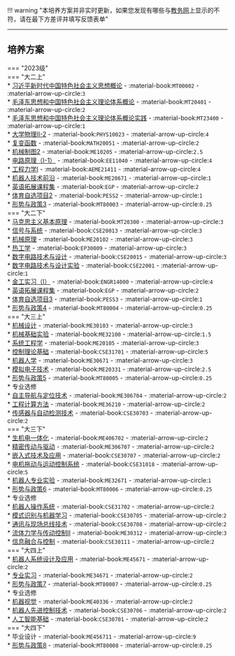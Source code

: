 !!! warning "本培养方案并非实时更新，如果您发现有哪些与[教务网](https://my.cqu.edu.cn)上显示的不符，请在最下方差评并填写反馈表单"

---

## 培养方案  

=== "2023级"  
    === "大二上"  
        * [习近平新时代中国特色社会主义思想概论](../../../course/习近平新时代中国特色社会主义思想概论.md) - :material-book:`MT00002` - :material-arrow-up-circle:`3`  
        * [毛泽东思想和中国特色社会主义理论体系概论](../../../course/毛泽东思想和中国特色社会主义理论体系概论.md) - :material-book:`MT20401` - :material-arrow-up-circle:`2`  
        * [毛泽东思想和中国特色社会主义理论体系概论实践](../../../course/毛泽东思想和中国特色社会主义理论体系概论实践.md) - :material-book:`MT23400` - :material-arrow-up-circle:`1`  
        * [大学物理Ⅱ-2](../../../course/大学物理.md) - :material-book:`PHYS10023` - :material-arrow-up-circle:`4`  
        * [复变函数](../../../course/复变函数.md) - :material-book:`MATH20051` - :material-arrow-up-circle:`2`  
        * [机械制图2](../../../course/机械制图.md) - :material-book:`ME10205` - :material-arrow-up-circle:`2.5`  
        * [电路原理（Ⅰ-1）](../../../course/电路原理.md) - :material-book:`EE11040` - :material-arrow-up-circle:`4`  
        * [工程力学Ⅰ](../../../course/工程力学.md) - :material-book:`AEME21411` - :material-arrow-up-circle:`4`  
        * [机器人技术前沿](../../../course/机器人技术前沿.md) - :material-book:`ME20671` - :material-arrow-up-circle:`1`  
        * [英语拓展课程集](../../../course/英语.md) - :material-book:`EGP` - :material-arrow-up-circle:`2`  
        * [体育自选项目2](../../../course/体育.md) - :material-book:`PESS2` - :material-arrow-up-circle:`1`  
        * [形势与政策3](../../../course/形势与政策.md) - :material-book:`MT80003` - :material-arrow-up-circle:`0.25`  
    === "大二下"  
        * [马克思主义基本原理](../../../course/马克思主义基本原理.md) - :material-book:`MT20300` - :material-arrow-up-circle:`3`  
        * [信号与系统](../../../course/信号与系统.md) - :material-book:`CSE20013` - :material-arrow-up-circle:`3`  
        * [机械原理](../../../course/机械原理.md) - :material-book:`ME20102` - :material-arrow-up-circle:`3`  
        * [热工学](../../../course/热工学.md) - :material-book:`EP30009` - :material-arrow-up-circle:`3`  
        * [数字电路技术与设计](../../../course/数字电路技术与设计.md) - :material-book:`CSE20015` - :material-arrow-up-circle:`3`  
        * [数字电路技术与设计实验](../../../course/数字电路技术与设计实验.md) - :material-book:`CSE22001` - :material-arrow-up-circle:`1`  
        * [金工实习（Ⅰ）](../../../course/金工实习.md) - :material-book:`ENGR14000` - :material-arrow-up-circle:`4`  
        * [英语拓展课程集](../../../course/英语.md) - :material-book:`EGP` - :material-arrow-up-circle:`2`  
        * [体育自选项目3](../../../course/体育.md) - :material-book:`PESS3` - :material-arrow-up-circle:`1`  
        * [形势与政策4](../../../course/形势与政策.md) - :material-book:`MT80004` - :material-arrow-up-circle:`0.25`  
    === "大三上"  
        * [机械设计](../../../course/机械设计.md) - :material-book:`ME30103` - :material-arrow-up-circle:`3`  
        * [机械基础实验](../../../course/机械基础实验.md) - :material-book:`ME32100` - :material-arrow-up-circle:`1.5`  
        * [系统工程学](../../../course/系统工程学.md) - :material-book:`ME20105` - :material-arrow-up-circle:`3`  
        * [控制理论基础](../../../course/控制理论基础.md) - :material-book:`CSE31701` - :material-arrow-up-circle:`5`  
        * [机器人学](../../../course/机器人学.md) - :material-book:`ME30671` - :material-arrow-up-circle:`3`  
        * [模拟电子技术](../../../course/模拟电子技术.md) - :material-book:`ME20331` - :material-arrow-up-circle:`2.5`  
        * [形势与政策5](../../../course/形势与政策.md) - :material-book:`MT80005` - :material-arrow-up-circle:`0.25`  
        * 专业选修  
            * [自主导航与定位技术](../../../course/自主导航与定位技术.md) - :material-book:`ME306704` - :material-arrow-up-circle:`2`  
            * [工程计算方法](../../../course/工程计算方法.md) - :material-book:`ME36210` - :material-arrow-up-circle:`2`  
            * [传感器与自动检测技术](../../../course/传感器与自动检测技术.md) - :material-book:`CSE30703` - :material-arrow-up-circle:`2`  
    === "大三下"  
        * [生机电一体化](../../../course/生机电一体化.md) - :material-book:`ME406702` - :material-arrow-up-circle:`2`  
        * [精密传动与驱动](../../../course/精密传动与驱动.md) - :material-book:`ME306707` - :material-arrow-up-circle:`2`  
        * [嵌入式技术及应用](../../../course/嵌入式技术及应用.md) - :material-book:`CSE30707` - :material-arrow-up-circle:`2`  
        * [电机拖动与运动控制系统](../../../course/电机拖动与运动控制系统.md) - :material-book:`CSE31018` - :material-arrow-up-circle:`5`  
        * [机器人专业实验](../../../course/机器人专业实验.md) - :material-book:`ME32671` - :material-arrow-up-circle:`1`  
        * [形势与政策6](../../../course/形势与政策.md) - :material-book:`MT80006` - :material-arrow-up-circle:`0.25`  
        * 专业选修  
            * [机器人操作系统](../../../course/机器人操作系统.md) - :material-book:`CSE31702` - :material-arrow-up-circle:`2`  
            * [模式识别与机器学习](../../../course/模式识别与机器学习.md) - :material-book:`CSE30705` - :material-arrow-up-circle:`2`  
            * [通讯与现场总线技术](../../../course/通讯与现场总线技术.md) - :material-book:`CSE30708` - :material-arrow-up-circle:`2`  
            * [流体力学与传动控制Ⅱ](../../../course/流体力学与传动控制.md) - :material-book:`ME30312` - :material-arrow-up-circle:`3`  
            * [信息融合与控制](../../../course/信息融合与控制.md) - :material-book:`CSE30111` - :material-arrow-up-circle:`2`  
    === "大四上"  
        * [机器人系统设计及应用](../../../course/机器人系统设计及应用.md) - :material-book:`ME45671` - :material-arrow-up-circle:`2`  
        * [专业实习](../../../course/专业实习.md) - :material-book:`ME34671` - :material-arrow-up-circle:`2`  
        * [形势与政策7](../../../course/形势与政策.md) - :material-book:`MT80007` - :material-arrow-up-circle:`0.25`  
        * 专业选修  
            * [机器视觉](../../../course/机器视觉.md) - :material-book:`ME40336` - :material-arrow-up-circle:`2`  
            * [机器人先进控制技术](../../../course/机器人先进控制技术.md) - :material-book:`CSE30706` - :material-arrow-up-circle:`2`  
            * [人工智能基础](../../../course/人工智能基础.md) - :material-book:`CSE30701` - :material-arrow-up-circle:`2`  
    === "大四下"  
        * 毕业设计 - :material-book:`ME456711` - :material-arrow-up-circle:`9`  
        * [形势与政策8](../../../course/形势与政策.md) - :material-book:`MT80008` - :material-arrow-up-circle:`0.25`  